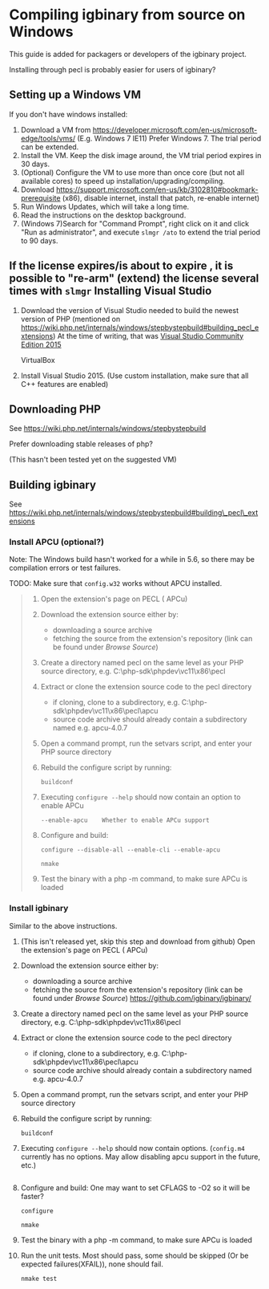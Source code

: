 Compiling igbinary from source on Windows
=========================================

This guide is added for packagers or developers of the igbinary project.

Installing through pecl is probably easier for users of igbinary?

Setting up a Windows VM
-----------------------

If you don't have windows installed:

1. Download a VM from https://developer.microsoft.com/en-us/microsoft-edge/tools/vms/ (E.g. Windows 7 IE11)
   Prefer Windows 7. The trial period can be extended.
2. Install the VM. Keep the disk image around, the VM trial period expires in 30 days.
3. (Optional) Configure the VM to use more than once core (but not all available cores) to speed up installation/upgrading/compiling.
4. Download https://support.microsoft.com/en-us/kb/3102810#bookmark-prerequisite (x86), disable internet, install that patch, re-enable internet)
5. Run Windows Updates, which will take a long time.
6. Read the instructions on the desktop background.
7. (Windows 7)Search for "Command Prompt", right click on it and click "Run as administrator", and execute `slmgr /ato` to extend the trial period to 90 days.

If the license expires/is about to expire , it is possible to "re-arm" (extend) the license several times with `slmgr`
Installing Visual Studio
------------------------

1. Download the version of Visual Studio needed to build the newest version of PHP (mentioned on https://wiki.php.net/internals/windows/stepbystepbuild#building_pecl_extensions)
   At the time of writing, that was [Visual Studio Community Edition 2015](https://www.visualstudio.com/products/visual-studio-community-vs)

   VirtualBox
2. Install Visual Studio 2015. (Use custom installation, make sure that all C++ features are enabled)

Downloading PHP
---------------

See https://wiki.php.net/internals/windows/stepbystepbuild

Prefer downloading stable releases of php?

(This hasn't been tested yet on the suggested VM)


Building igbinary
-----------------

See https://wiki.php.net/internals/windows/stepbystepbuild#building\_pecl\_extensions

### Install APCU (optional?)

Note: The Windows build hasn't worked for a while in 5.6, so there may be compilation errors or test failures.

TODO: Make sure that `config.w32` works without APCU installed.

> 1. Open the extension's page on PECL ( APCu)
> 2. Download the extension source either by:
> 
>    -    downloading a source archive
>    -    fetching the source from the extension's repository (link can be found under *Browse Source*)
> 3. Create a directory named pecl on the same level as your PHP source directory, e.g. C:\php-sdk\phpdev\vc11\x86\pecl
> 4. Extract or clone the extension source code to the pecl directory
> 
>    - if cloning, clone to a subdirectory, e.g. C:\php-sdk\phpdev\vc11\x86\pecl\apcu
>    - source code archive should already contain a subdirectory named e.g. apcu-4.0.7
> 5. Open a command prompt, run the setvars script, and enter your PHP source directory
> 6. Rebuild the configure script by running:
> 
>    ```
>    buildconf
>    ```
> 
> 7. Executing `configure --help` should now contain an option to enable APCu
> 
>    ```
>    --enable-apcu    Whether to enable APCu support
>    ```
> 
> 8. Configure and build:
> 
>    ```
>    configure --disable-all --enable-cli --enable-apcu
>    ```
> 
>    ```
>    nmake
>    ```
> 
> 9. Test the binary with a php -m command, to make sure APCu is loaded

### Install igbinary

Similar to the above instructions.

1. (This isn't released yet, skip this step and download from github)
   Open the extension's page on PECL ( APCu)
2. Download the extension source either by:

   -    downloading a source archive
   -    fetching the source from the extension's repository (link can be found under *Browse Source*)
        https://github.com/igbinary/igbinary/
3. Create a directory named pecl on the same level as your PHP source directory, e.g. C:\php-sdk\phpdev\vc11\x86\pecl
4. Extract or clone the extension source code to the pecl directory

   - if cloning, clone to a subdirectory, e.g. C:\php-sdk\phpdev\vc11\x86\pecl\apcu
   - source code archive should already contain a subdirectory named e.g. apcu-4.0.7
5. Open a command prompt, run the setvars script, and enter your PHP source directory
6. Rebuild the configure script by running:

   ```
   buildconf
   ```

7. Executing `configure --help` should now contain options.
   (`config.m4` currently has no options. May allow disabling apcu support in the future, etc.)

   ```

   ```

8. Configure and build:
   One may want to set CFLAGS to -O2 so it will be faster?

   ```
   configure
   ```

   ```
   nmake
   ```

9. Test the binary with a php -m command, to make sure APCu is loaded
10. Run the unit tests. Most should pass, some should be skipped (Or be expected failures(XFAIL)), none should fail.

    ```
    nmake test
	```

